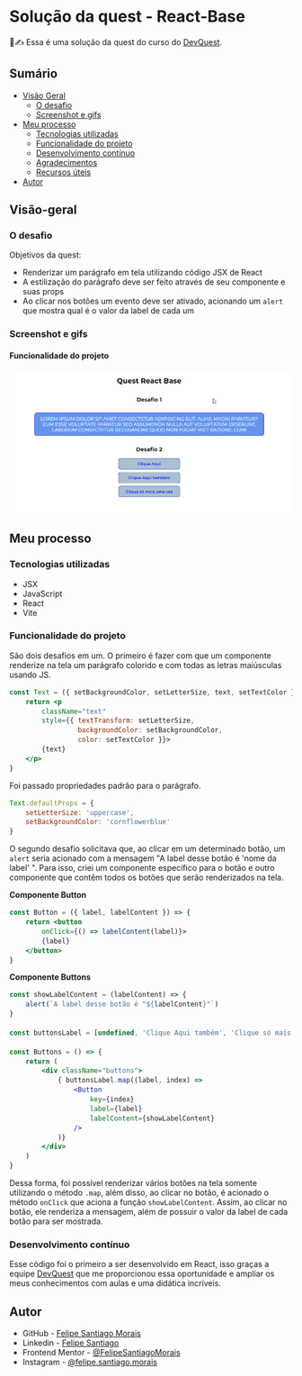 # Solução da quest - React-Base

🧾✍ Essa é uma solução da quest do curso do [DevQuest](https://www.linkedin.com/school/devquest-dev-em-dobro/about/).

## Sumário

- [Visão Geral](#visão-geral)
  - [O desafio](#o-desafio)
  - [Screenshot e gifs](#screenshot-e-gifs)
- [Meu processo](#meu-processo)
  - [Tecnologias utilizadas](#tecnologias-utilizadas)
  - [Funcionalidade do projeto](#funcionalidade-do-projeto)
  - [Desenvolvimento contínuo](#desenvolvimento-contínuo)
  - [Agradecimentos](#agradecimentos)
  - [Recursos úteis](#recursos-úteis)
- [Autor](#autor)


## Visão-geral

### O desafio

Objetivos da quest:

- Renderizar um parágrafo em tela utilizando código JSX de React
- A estilização do parágrafo deve ser feito através de seu componente e suas props
- Ao clicar nos botões um evento deve ser ativado, acionando um ```alert``` que mostra qual é o valor da label de cada um

### Screenshot e gifs

#### Funcionalidade do projeto

<img src="src/screenshots/gif-do-projeto.gif" alt="Gif do projeto" title="Gif do projeto">

## Meu processo

### Tecnologias utilizadas

- JSX
- JavaScript
- React
- Vite

### Funcionalidade do projeto

São dois desafios em um. O primeiro é fazer com que um componente renderize na tela um parágrafo colorido e com todas as letras maiúsculas usando JS.

```jsx
const Text = ({ setBackgroundColor, setLetterSize, text, setTextColor }) => {
    return <p
        className="text"
        style={{ textTransform: setLetterSize, 
                 backgroundColor: setBackgroundColor,
                 color: setTextColor }}>
        {text}
    </p>
}
```

Foi passado propriedades padrão para o parágrafo.

```jsx
Text.defaultProps = {
    setLetterSize: 'uppercase',
    setBackgroundColor: 'cornflowerblue'
}
```

O segundo desafio solicitava que, ao clicar em um determinado botão, um ```alert``` seria acionado com a mensagem "A label desse botão é 'nome da label' ". Para isso, criei um componente específico para o botão e outro componente que contêm todos os botões que serão renderizados na tela.

**Componente Button**
```jsx
const Button = ({ label, labelContent }) => {
    return <button
        onClick={() => labelContent(label)}>
        {label}
    </button>
}
```

**Componente Buttons**
```jsx
const showLabelContent = (labelContent) => {
    alert(`A label desse botão é "${labelContent}"`)
}

const buttonsLabel = [undefined, 'Clique Aqui também', 'Clique só mais uma vez']

const Buttons = () => {
    return (
        <div className="buttons">
            { buttonsLabel.map((label, index) =>
                <Button
                    key={index}
                    label={label}
                    labelContent={showLabelContent}
                />
            )}
        </div>
    )
}
```

Dessa forma, foi possível renderizar vários botões na tela somente utilizando o método ```.map```, além disso, ao clicar no botão, é acionado o método ```onClick``` que aciona a função ```showLabelContent```. Assim, ao clicar no botão, ele renderiza a mensagem, além de possuir o valor da label de cada botão para ser mostrada.

### Desenvolvimento contínuo

Esse código foi o primeiro a ser desenvolvido em React, isso graças a equipe [DevQuest](https://www.linkedin.com/school/devquest-dev-em-dobro/about/) que me proporcionou essa oportunidade e ampliar os meus conhecimentos com aulas e uma didática incríveis.

## Autor

- GitHub - [Felipe Santiago Morais](https://github.com/SantiagoMorais)
- Linkedin - [Felipe Santiago](https://www.linkedin.com/in/felipe-santiago-873025288/)
- Frontend Mentor - [@FelipeSantiagoMorais](https://www.frontendmentor.io/profile/SantiagoMorais)
- Instagram - [@felipe.santiago.morais](https://www.instagram.com/felipe.santiago.morais)
